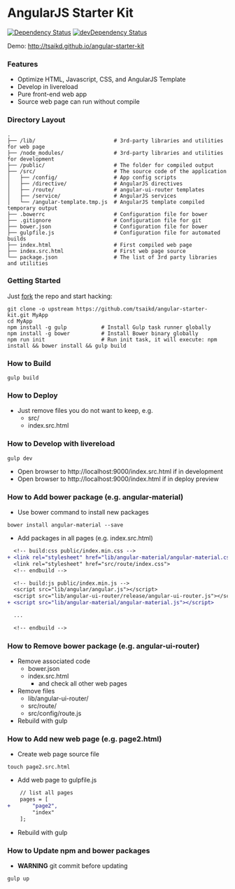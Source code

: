 # AngularJS Starter Kit

[![Dependency Status](https://david-dm.org/tsaikd/angular-starter-kit.png)](https://david-dm.org/tsaikd/angular-starter-kit)
[![devDependency Status](https://david-dm.org/tsaikd/angular-starter-kit/dev-status.png)](https://david-dm.org/tsaikd/angular-starter-kit#info=devDependencies)

Demo: http://tsaikd.github.io/angular-starter-kit

### Features

* Optimize HTML, Javascript, CSS, and AngularJS Template
* Develop in livereload
* Pure front-end web app
* Source web page can run without compile

### Directory Layout

```
.
├── /lib/                         # 3rd-party libraries and utilities for web page
├── /node_modules/                # 3rd-party libraries and utilities for development
├── /public/                      # The folder for compiled output
├── /src/                         # The source code of the application
│   ├── /config/                  # App config scripts
│   ├── /directive/               # AngularJS directives
│   ├── /route/                   # angular-ui-router templates
│   ├── /service/                 # AngularJS services
│   └── /angular-template.tmp.js  # AngularJS template compiled temporary output
├── .bowerrc                      # Configuration file for bower
├── .gitignore                    # Configuration file for git
├── bower.json                    # Configuration file for bower
├── gulpfile.js                   # Configuration file for automated builds
├── index.html                    # First compiled web page
├── index.src.html                # First web page source
└── package.json                  # The list of 3rd party libraries and utilities
```

### Getting Started

Just [fork](https://github.com/tsaikd/angular-starter-kit/fork) the repo and start hacking:

```shell
git clone -o upstream https://github.com/tsaikd/angular-starter-kit.git MyApp
cd MyApp
npm install -g gulp           # Install Gulp task runner globally
npm install -g bower          # Install Bower binary globally
npm run init                  # Run init task, it will execute: npm install && bower install && gulp build
```

### How to Build

```shell
gulp build
```

### How to Deploy

* Just remove files you do not want to keep, e.g.
	* src/
	* index.src.html

### How to Develop with livereload

```shell
gulp dev
```

* Open browser to http://localhost:9000/index.src.html if in development
* Open browser to http://localhost:9000/index.html if in deploy preview

### How to Add bower package (e.g. angular-material)

* Use bower command to install new packages

```shell
bower install angular-material --save
```

* Add packages in all pages (e.g. index.src.html)

```patch
  <!-- build:css public/index.min.css -->
+ <link rel="stylesheet" href="lib/angular-material/angular-material.css">
  <link rel="stylesheet" href="src/route/index.css">
  <!-- endbuild -->
```

```patch
  <!-- build:js public/index.min.js -->
  <script src="lib/angular/angular.js"></script>
  <script src="lib/angular-ui-router/release/angular-ui-router.js"></script>
+ <script src="lib/angular-material/angular-material.js"></script>

  ...

  <!-- endbuild -->
```

### How to Remove bower package (e.g. angular-ui-router)

* Remove associated code
	* bower.json
	* index.src.html
		* and check all other web pages
* Remove files
	* lib/angular-ui-router/
	* src/route/
	* src/config/route.js
* Rebuild with gulp

### How to Add new web page (e.g. page2.html)

* Create web page source file

```shell
touch page2.src.html
```

* Add web page to gulpfile.js

```patch
	// list all pages
	pages = [
+		"page2",
		"index"
	];
```

* Rebuild with gulp

### How to Update npm and bower packages

* **WARNING** git commit before updating

```shell
gulp up
```
